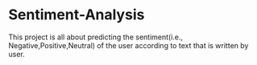 # Sentiment-Analysis
This project is all about predicting the sentiment(i.e., Negative,Positive,Neutral) of the user according to text that is written by user.  
